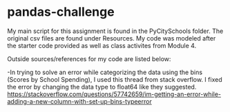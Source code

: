 # pandas-challenge
My main script for this assignment is found in the PyCitySchools folder. The original csv files are found under Resources. My code was modeled after the starter code provided as well as class activites from Module 4.

Outside sources/references for my code are listed below:

-In trying to solve an error while categorizing the data using the bins (Scores by School Spending), I used this thread from stack overflow. I fixed the error by changing the data type to float64 like they suggested. https://stackoverflow.com/questions/57742659/im-getting-an-error-while-adding-a-new-column-with-set-up-bins-typeerror

